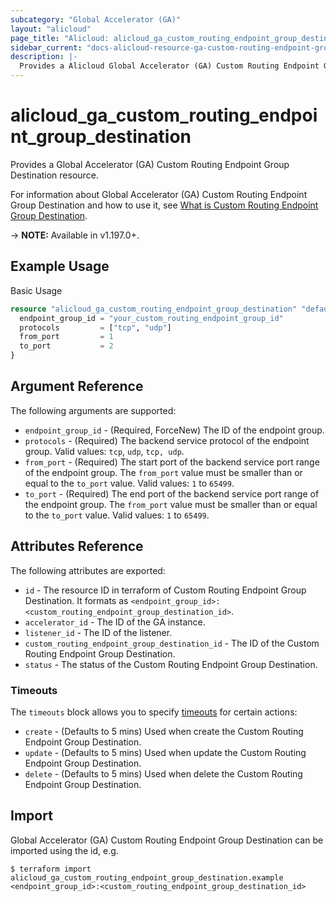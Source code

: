 ```yaml
---
subcategory: "Global Accelerator (GA)"
layout: "alicloud"
page_title: "Alicloud: alicloud_ga_custom_routing_endpoint_group_destination"
sidebar_current: "docs-alicloud-resource-ga-custom-routing-endpoint-group-destination"
description: |-
  Provides a Alicloud Global Accelerator (GA) Custom Routing Endpoint Group Destination resource.
---
```


# alicloud\_ga\_custom\_routing\_endpoint\_group\_destination

Provides a Global Accelerator (GA) Custom Routing Endpoint Group Destination resource.

For information about Global Accelerator (GA) Custom Routing Endpoint Group Destination and how to use it, see [What is Custom Routing Endpoint Group Destination](https://www.alibabacloud.com/help/en/global-accelerator/latest/createcustomroutingendpointgroupdestinations).

-> **NOTE:** Available in v1.197.0+.

## Example Usage

Basic Usage

```terraform
resource "alicloud_ga_custom_routing_endpoint_group_destination" "default" {
  endpoint_group_id = "your_custom_routing_endpoint_group_id"
  protocols         = ["tcp", "udp"]
  from_port         = 1
  to_port           = 2
}
```

## Argument Reference

The following arguments are supported:

* `endpoint_group_id` - (Required, ForceNew) The ID of the endpoint group.
* `protocols` - (Required) The backend service protocol of the endpoint group. Valid values: `tcp`, `udp`, `tcp, udp`.
* `from_port` - (Required) The start port of the backend service port range of the endpoint group. The `from_port` value must be smaller than or equal to the `to_port` value. Valid values: `1` to `65499`.
* `to_port` - (Required) The end port of the backend service port range of the endpoint group. The `from_port` value must be smaller than or equal to the `to_port` value. Valid values: `1` to `65499`.

## Attributes Reference

The following attributes are exported:

* `id` - The resource ID in terraform of Custom Routing Endpoint Group Destination. It formats as `<endpoint_group_id>:<custom_routing_endpoint_group_destination_id>`.
* `accelerator_id` - The ID of the GA instance.
* `listener_id` - The ID of the listener.
* `custom_routing_endpoint_group_destination_id` - The ID of the Custom Routing Endpoint Group Destination.
* `status` - The status of the Custom Routing Endpoint Group Destination.

### Timeouts

The `timeouts` block allows you to specify [timeouts](https://www.terraform.io/docs/configuration-0-11/resources.html#timeouts) for certain actions:

* `create` - (Defaults to 5 mins) Used when create the Custom Routing Endpoint Group Destination.
* `update` - (Defaults to 5 mins) Used when update the Custom Routing Endpoint Group Destination.
* `delete` - (Defaults to 5 mins) Used when delete the Custom Routing Endpoint Group Destination.

## Import

Global Accelerator (GA) Custom Routing Endpoint Group Destination can be imported using the id, e.g.

```shell
$ terraform import alicloud_ga_custom_routing_endpoint_group_destination.example <endpoint_group_id>:<custom_routing_endpoint_group_destination_id>
```

